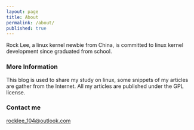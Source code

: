 ```yaml
---
layout: page
title: About
permalink: /about/
published: true
---
```


Rock Lee, a linux kernel newbie from China, is committed to linux kernel development since graduated from school.

### More Information

This blog is used to share my study on linux, some snippets of my articles are gather from the Internet. All my articles are published under the GPL license.

### Contact me

[rocklee_104@outlook.com](mailto:rocklee_104@outlook.com)